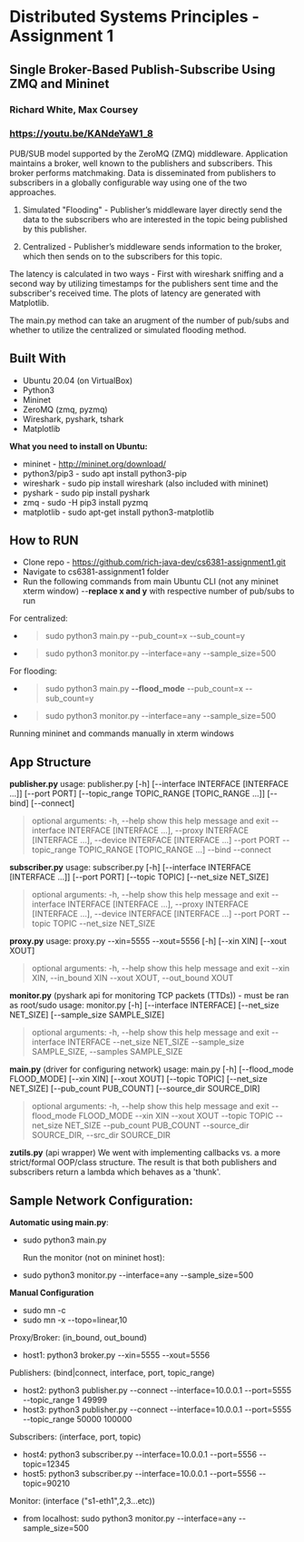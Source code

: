 # Distributed Systems Principles - Assignment 1
## Single Broker-Based Publish-Subscribe Using ZMQ and Mininet
### Richard White, Max Coursey 

### https://youtu.be/KANdeYaW1_8

PUB/SUB model supported by the ZeroMQ (ZMQ) middleware. Application maintains a broker, well known to the publishers and subscribers. This broker performs matchmaking. Data is disseminated from publishers to subscribers in a globally configurable way using one of the two approaches.
1) Simulated "Flooding" - Publisher’s middleware layer directly send the data to the subscribers who are interested in the topic being published by this publisher. 

2) Centralized -  Publisher’s middleware sends information to the broker, which then sends on to the subscribers for this topic.

The latency is calculated in two ways - First with wireshark sniffing and a second way by utilizing timestamps for the publishers sent time and the subscriber's received time.  The plots of latency are generated with Matplotlib.

The main.py method can take an arugment of the number of pub/subs and whether to utilize the centralized or simulated flooding method.

## Built With
- Ubuntu 20.04 (on VirtualBox)
- Python3 
- Mininet
- ZeroMQ (zmq, pyzmq)
- Wireshark, pyshark, tshark 
- Matplotlib

**What you need to install on Ubuntu:**
- mininet - http://mininet.org/download/
- python3/pip3  - sudo apt install python3-pip
- wireshark - sudo pip install wireshark (also included with mininet)
- pyshark - sudo pip install pyshark
- zmq - sudo -H pip3 install pyzmq
- matplotlib - sudo apt-get install python3-matplotlib

## How to RUN 
- Clone repo - https://github.com/rich-java-dev/cs6381-assignment1.git
- Navigate to cs6381-assignment1 folder
- Run the following commands from main Ubuntu CLI (not any mininet xterm window)
--**replace x and y** with respective number of pub/subs to run 

For centralized:
- >sudo python3 main.py --pub_count=x --sub_count=y
- >sudo python3 monitor.py --interface=any --sample_size=500 

For flooding: 
- >sudo python3 main.py **--flood_mode**  --pub_count=x --sub_count=y
- >sudo python3 monitor.py --interface=any --sample_size=500

Running mininet and commands manually in xterm windows


## App Structure
**publisher.py**
usage: publisher.py [-h] [--interface INTERFACE [INTERFACE ...]] [--port PORT]
                    [--topic_range TOPIC_RANGE [TOPIC_RANGE ...]] [--bind] [--connect]

>optional arguments:
  -h, --help            show this help message and exit
  --interface INTERFACE [INTERFACE ...], --proxy INTERFACE [INTERFACE ...], --device INTERFACE [INTERFACE ...]
  --port PORT
  --topic_range TOPIC_RANGE [TOPIC_RANGE ...]
  --bind
  --connect

**subscriber.py**
usage: subscriber.py [-h] [--interface INTERFACE [INTERFACE ...]] [--port PORT] [--topic TOPIC] [--net_size NET_SIZE]
>optional arguments:
  -h, --help            show this help message and exit
  --interface INTERFACE [INTERFACE ...], --proxy INTERFACE [INTERFACE ...], --device INTERFACE [INTERFACE ...]
  --port PORT
  --topic TOPIC
  --net_size NET_SIZE

**proxy.py**
usage: proxy.py --xin=5555 --xout=5556 [-h] [--xin XIN] [--xout XOUT]
>optional arguments:
  -h, --help            show this help message and exit
  --xin XIN, --in_bound XIN
  --xout XOUT, --out_bound XOUT

**monitor.py** (pyshark api for monitoring TCP packets (TTDs)) - must be ran as root/sudo
usage: monitor.py [-h] [--interface INTERFACE] [--net_size NET_SIZE]
                  [--sample_size SAMPLE_SIZE]
>optional arguments:
  -h, --help            show this help message and exit
  --interface INTERFACE
  --net_size NET_SIZE
  --sample_size SAMPLE_SIZE, --samples SAMPLE_SIZE

**main.py** (driver for configuring network)
usage: main.py [-h] [--flood_mode FLOOD_MODE] [--xin XIN] [--xout XOUT] [--topic TOPIC] [--net_size NET_SIZE] [--pub_count PUB_COUNT]
               [--source_dir SOURCE_DIR]
>optional arguments:
  -h, --help            show this help message and exit
  --flood_mode FLOOD_MODE
  --xin XIN
  --xout XOUT
  --topic TOPIC
  --net_size NET_SIZE
  --pub_count PUB_COUNT
  --source_dir SOURCE_DIR, --src_dir SOURCE_DIR

**zutils.py** (api wrapper)
We went with implementing callbacks vs. a more strict/formal OOP/class structure. The result is that both publishers and subscribers return a lambda which behaves as a 'thunk'.

## Sample Network Configuration:

**Automatic using main.py**:
-   sudo python3 main.py 

    Run the monitor (not on mininet host):
-   sudo python3 monitor.py --interface=any --sample_size=500

**Manual Configuration**
-   sudo mn -c
-   sudo mn -x --topo=linear,10

Proxy/Broker: (in_bound, out_bound)

-   host1: python3 broker.py --xin=5555 --xout=5556

Publishers: (bind|connect, interface, port, topic_range)

-   host2: python3 publisher.py --connect --interface=10.0.0.1 --port=5555 --topic_range 1 49999
-   host3: python3 publisher.py --connect --interface=10.0.0.1 --port=5555 --topic_range 50000 100000

Subscribers: (interface, port, topic)

-   host4: python3 subscriber.py --interface=10.0.0.1 --port=5556 --topic=12345
-   host5: python3 subscriber.py --interface=10.0.0.1 --port=5556 --topic=90210

Monitor: (interface ("s1-eth1",2,3...etc))

-   from localhost: sudo python3 monitor.py --interface=any --sample_size=500

 
